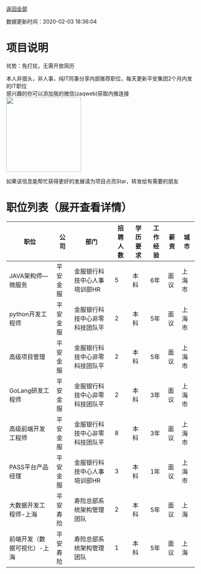 [返回全部](https://github.com/zaqweb/PA-IT-JOBS/)

数据更新时间：2020-02-03 18:36:04
# 项目说明

优势：免打扰，无需开放简历

本人非猎头，非人事，纯IT同事分享内部推荐职位，每天更新平安集团2个月内发的IT职位  
感兴趣的你可以添加我的微信(zaqweb)获取内推连接  
<img src="https://github.com/zaqweb/PA-IT-JOBS/blob/master/WechatICode.jpeg"  height="200" width="200">

如果该信息能帮忙获得更好的发展请为项目点亮Star，转发给有需要的朋友
# 职位列表（展开查看详情）

|职位|公司|部门|招聘人数|学历要求|工作经验|薪资|城市|
|---|---|---|---|---|---|---|---|
|JAVA架构师—微服务|平安金服|金服银行科技中心人事培训部HR|5|本科|6年|面议|上海市|
|python开发工程师|平安金服|金服银行科技中心非零科技团队平|2|本科|5年|面议|上海市|
|高级项目管理|平安金服|金服银行科技中心非零科技团队平|2|本科|5年|面议|上海市|
|GoLang研发工程师|平安金服|金服银行科技中心非零科技团队平|2|本科|3年|面议|上海市|
|高级前端开发工程师|平安金服|金服银行科技中心非零科技团队平|8|本科|3年|面议|上海市|
|PASS平台产品经理|平安金服|金服银行科技中心人事培训部HR|3|本科|1年|面议|上海市|
|大数据开发工程师-上海|平安寿险|寿险总部系统架构管理团队|2|本科|5年|面议|上海|
|前端开发（数据可视化）-上海|平安寿险|寿险总部系统架构管理团队|1|本科|5年|面议|上海|




